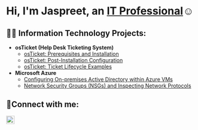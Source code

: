 <h1>Hi, I'm Jaspreet, an <a href="https://www.linkedin.com/in/jaspreet-sanghaswe/">IT Professional</a>☺</h1>

<h2>👨‍💻 Information Technology Projects:</h2>

- <b>osTicket (Help Desk Ticketing System)</b>
  - [osTicket: Prerequisites and Installation](https://github.com/IamYorye/osticket-prereqs)
  - [osTicket: Post-Installation Configuration](https://github.com/IamYorye/post-install-config)
  - [osTicket: Ticket Lifecycle Examples](https://github.com/IamYorye/ticket-lifecycle)
- <b>Microsoft Azure</b>
  - [Configuring On-premises Active Directory within Azure VMs](https://github.com/IamYorye/configure-ad)
  - [Network Security Groups (NSGs) and Inspecting Network Protocols](https://github.com/IamYorye/azure-network-protocols)

<h2>🤳Connect with me:</h2>

[<img align="left" alt="Josh | LinkedIn" width="22px" src="https://cdn.jsdelivr.net/npm/simple-icons@v3/icons/linkedin.svg" />][linkedin]

[linkedin]: https://www.linkedin.com/in/jaspreet-sanghaswe/
